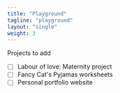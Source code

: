 ```yaml
---
title: "Playground"
tagline: "playground"
layout: "single"
weight: 3
---
```


Projects to add

- [ ] Labour of love: Maternity project
- [ ] Fancy Cat's Pyjamas worksheets
- [ ] Personal portfolio website
